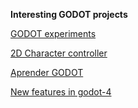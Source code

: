 **Interesting GODOT projects**

[GODOT experiments](https://github.com/miskatonicstudio/godot-experiments)

[2D Character controller](https://github.com/POWERHACK69/Godot4-2D-Character-Controllers)

[Aprender GODOT](https://github.com/findemor/findemor-youtube-aprender-godot/tree/main)

 [New features in godot-4](https://github.com/gdquest-demos/godot-4-new-features)
